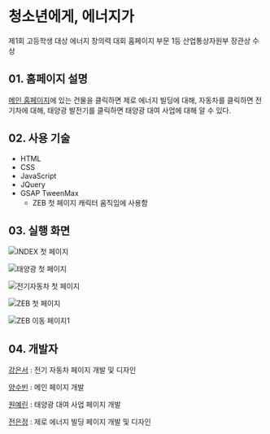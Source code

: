 # 청소년에게, 에너지가
제1회 고등학생 대상 에너지 창의력 대회 홈페이지 부문 1등 산업통상자원부 장관상 수상

## 01. 홈페이지 설명
[메인 홈페이지](http://nopainnocode.co.kr/energy/)에 있는 건물을 클릭하면 제로 에너지 빌딩에 대해, 자동차를 클릭하면 전기차에 대해, 태양광 발전기를 클릭하면 태양광 대여 사업에 대해 알 수 있다.


## 02. 사용 기술
* HTML
* CSS
* JavaScript
* JQuery
* GSAP TweenMax
  * ZEB 첫 페이지 캐릭터 움직임에 사용함


## 03. 실행 화면
![ INDEX 첫 페이지 ](https://user-images.githubusercontent.com/43563389/83939745-48125b00-a81a-11ea-81b8-1a67da1e451c.png)

![ 태양광 첫 페이지 ](https://user-images.githubusercontent.com/43563389/83939767-7d1ead80-a81a-11ea-830b-a9d6781103d1.png)

![ 전기자동차 첫 페이지 ](https://user-images.githubusercontent.com/43563389/83939693-dcc88900-a819-11ea-9c2a-cb2abe65a9ca.png)

![ ZEB 첫 페이지 ](https://user-images.githubusercontent.com/42543861/71621880-57f79480-2c15-11ea-9351-e59a0c2eef47.png)

![ ZEB 이동 페이지1 ](https://user-images.githubusercontent.com/42543861/71621914-9b520300-2c15-11ea-8e28-4064b3b81db4.png)


## 04. 개발자
[강은서](https://github.com/KangEunseo) : 전기 자동차 페이지 개발 및 디자인

[양수빈](https://github.com/susuuBin) : 메인 페이지 개발

[원예린](https://github.com/yeLyn36) : 태양광 대여 사업 페이지 개발

[전은정](https://github.com/Sagittta) : 제로 에너지 빌딩 페이지 개발 및 디자인
